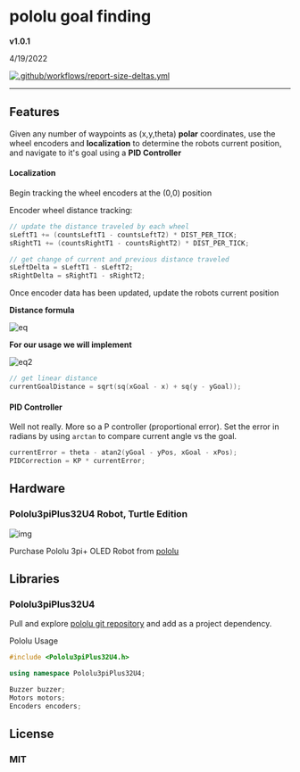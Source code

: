 # pololu goal finding

**v1.0.1** 

4/19/2022

[![.github/workflows/report-size-deltas.yml](https://github.com/SlideeScherz/pololu-goal-finding/actions/workflows/report-size-deltas.yml/badge.svg)](https://github.com/SlideeScherz/pololu-goal-finding/actions/workflows/report-size-deltas.yml)

---

## Features

Given any number of waypoints as (x,y,theta) **polar** coordinates, use the wheel encoders and **localization** to determine the robots current position, 
and navigate to it's goal using a **PID Controller**

#### Localization

Begin tracking the wheel encoders at the (0,0) position

Encoder wheel distance tracking:
```cpp
// update the distance traveled by each wheel
sLeftT1 += (countsLeftT1 - countsLeftT2) * DIST_PER_TICK;
sRightT1 += (countsRightT1 - countsRightT2) * DIST_PER_TICK;

// get change of current and previous distance traveled
sLeftDelta = sLeftT1 - sLeftT2;
sRightDelta = sRightT1 - sRightT2;
```

Once encoder data has been updated, update the robots current position

**Distance formula**

![eq](https://latex.codecogs.com/svg.image?\bg{black}{\color{Cyan}distance&space;=&space;\sqrt{(x2&space;-&space;x1)^{2}&space;&plus;&space;(y2&space;-&space;y1)^{2}}})

**For our usage we will implement** 

![eq2](https://latex.codecogs.com/svg.image?\bg{black}{\color{Cyan}goalDistance&space;=&space;\sqrt{(xGoal&space;-&space;xPos)^{2}&space;&plus;&space;(yGoal&space;-&space;yPos)^{2}}})

```cpp
// get linear distance
currentGoalDistance = sqrt(sq(xGoal - x) + sq(y - yGoal));
```

#### PID Controller

Well not really. More so a P controller (proportional error).
Set the error in radians by using ```arctan``` to compare current angle vs the goal.

```cpp
currentError = theta - atan2(yGoal - yPos, xGoal - xPos);
PIDCorrection = KP * currentError;
```  

## Hardware

### Pololu3piPlus32U4 Robot, Turtle Edition

![img](https://a.pololu-files.com/picture/0J11323.600x480.jpg?bf2f67dbe8c5a1035409af8b78b78f97)

Purchase Pololu 3pi+ OLED Robot from [pololu](https://www.pololu.com/product/4976)

## Libraries

### Pololu3piPlus32U4 

Pull and explore [pololu git repository](https://github.com/pololu/pololu-3pi-plus-32u4-arduino-library) and add as a project dependency.

Pololu Usage

```cpp
#include <Pololu3piPlus32U4.h>

using namespace Pololu3piPlus32U4;

Buzzer buzzer;
Motors motors;
Encoders encoders;
```

## License

### MIT 
